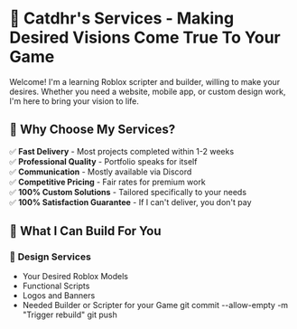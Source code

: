 # 🎯 Catdhr's Services - Making Desired Visions Come True To Your Game

Welcome! I'm a learning Roblox scripter and builder, willing to make your desires. Whether you need a website, mobile app, or custom design work, I'm here to bring your vision to life.

## 🚀 Why Choose My Services?

✅ **Fast Delivery** - Most projects completed within 1-2 weeks  
✅ **Professional Quality** - Portfolio speaks for itself  
✅ **Communication** - Mostly available via Discord  
✅ **Competitive Pricing** - Fair rates for premium work  
✅ **100% Custom Solutions** - Tailored specifically to your needs  
✅ **100% Satisfaction Guarantee** - If I can't deliver, you don't pay  

## 💼 What I Can Build For You

### 🎨 **Design Services**
- Your Desired Roblox Models
- Functional Scripts
- Logos and Banners
- Needed Builder or Scripter for your Game
 git commit --allow-empty -m "Trigger rebuild"
git push
